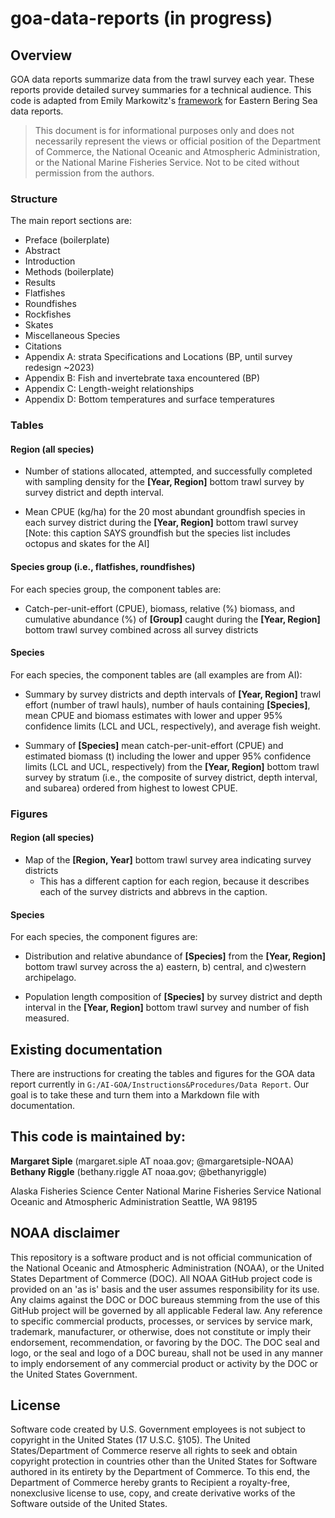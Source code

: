 # goa-data-reports (in progress)

## Overview
GOA data reports summarize data from the trawl survey each year. These reports provide detailed survey summaries for a technical audience. This code is adapted from Emily Markowitz's [framework](https://github.com/EmilyMarkowitz-NOAA/gap_bs_data_report) for Eastern Bering Sea data reports.

> This document is for informational purposes only and does not necessarily represent the views or official position of the Department of Commerce, the National Oceanic and Atmospheric Administration, or the National Marine Fisheries Service. Not to be cited without permission from the authors.

### Structure
The main report sections are:

- Preface (boilerplate)
- Abstract
- Introduction
- Methods (boilerplate)
- Results
- Flatfishes
- Roundfishes
- Rockfishes
- Skates
- Miscellaneous Species
- Citations
- Appendix A: strata Specifications and Locations (BP, until survey redesign ~2023)
- Appendix B: Fish and invertebrate taxa encountered (BP)
- Appendix C: Length-weight relationships
- Appendix D: Bottom temperatures and surface temperatures


### Tables
#### Region (all species)
  * Number of stations allocated, attempted, and successfully completed with sampling
density for the **[Year, Region]** bottom trawl survey by survey district and depth
interval.

  * Mean CPUE (kg/ha) for the 20 most abundant groundfish species in each survey district
during the **[Year, Region]** bottom trawl survey [Note: this caption SAYS groundfish but the species list includes octopus and skates for the AI]

#### Species group (i.e., flatfishes, roundfishes)
For each species group, the component tables are:

  * Catch-per-unit-effort (CPUE), biomass, relative (%) biomass, and cumulative abundance (%) of **[Group]** caught during the **[Year, Region]** bottom trawl survey combined across all survey districts

#### Species
For each species, the component tables are (all examples are from AI):

  *  Summary by survey districts and depth intervals of **[Year, Region]** trawl effort (number of trawl hauls), number of hauls containing **[Species]**, mean CPUE and biomass estimates with lower and upper 95% confidence limits (LCL and UCL, respectively), and average fish weight. 

  * Summary of **[Species]** mean catch-per-unit-effort (CPUE) and estimated biomass (t) including the lower and upper 95% confidence limits (LCL and UCL, respectively) from the **[Year, Region]** bottom trawl survey by stratum (i.e., the composite of survey district, depth interval, and subarea) ordered from highest to lowest CPUE.

### Figures
#### Region (all species)
  * Map of the **[Region, Year]** bottom trawl survey area indicating survey districts 
     - This has a different caption for each region, because it describes each of the survey districts and abbrevs in the caption.

#### Species

For each species, the component figures are:

  * Distribution and relative abundance of **[Species]** from the **[Year, Region]** bottom trawl survey across the a) eastern, b) central, and c)western archipelago.

  * Population length composition of **[Species]** by survey district and depth interval in the **[Year, Region]** bottom trawl survey and number of fish measured.

## Existing documentation
There are instructions for creating the tables and figures for the GOA data report currently in `G:/AI-GOA/Instructions&Procedures/Data Report`. Our goal is to take these and turn them into a Markdown file with documentation. 

## This code is maintained by:
**Margaret Siple** (margaret.siple AT noaa.gov; @margaretsiple-NOAA)
**Bethany Riggle** (bethany.riggle AT noaa.gov; @bethanyriggle)

Alaska Fisheries Science Center
National Marine Fisheries Service 
National Oceanic and Atmospheric Administration
Seattle, WA 98195

## NOAA disclaimer
This repository is a software product and is not official communication of the National Oceanic and Atmospheric Administration (NOAA), or the United States Department of Commerce (DOC). All NOAA GitHub project code is provided on an 'as is' basis and the user assumes responsibility for its use. Any claims against the DOC or DOC bureaus stemming from the use of this GitHub project will be governed by all applicable Federal law. Any reference to specific commercial products, processes, or services by service mark, trademark, manufacturer, or otherwise, does not constitute or imply their endorsement, recommendation, or favoring by the DOC. The DOC seal and logo, or the seal and logo of a DOC bureau, shall not be used in any manner to imply endorsement of any commercial product or activity by the DOC or the United States Government.

## License
Software code created by U.S. Government employees is not subject to copyright in the United States (17 U.S.C. §105). The United States/Department of Commerce reserve all rights to seek and obtain copyright protection in countries other than the United States for Software authored in its entirety by the Department of Commerce. To this end, the Department of Commerce hereby grants to Recipient a royalty-free, nonexclusive license to use, copy, and create derivative works of the Software outside of the United States.
